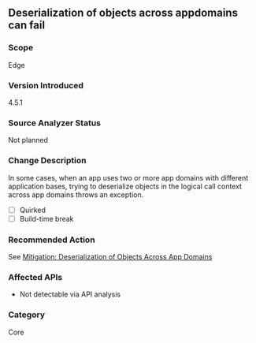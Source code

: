 ## Deserialization of objects across appdomains can fail

### Scope
Edge

### Version Introduced
4.5.1

### Source Analyzer Status
Not planned

### Change Description
In some cases, when an app uses two or more app domains with different application bases, trying to deserialize objects in the logical call context across app domains throws an exception.

- [ ] Quirked
- [ ] Build-time break

### Recommended Action
See [Mitigation: Deserialization of Objects Across App Domains](~/docs/framework/migration-guide/mitigation-deserialization-of-objects-across-app-domains.md)

### Affected APIs
* Not detectable via API analysis

### Category
Core

<!-- breaking change id: 67 -->
